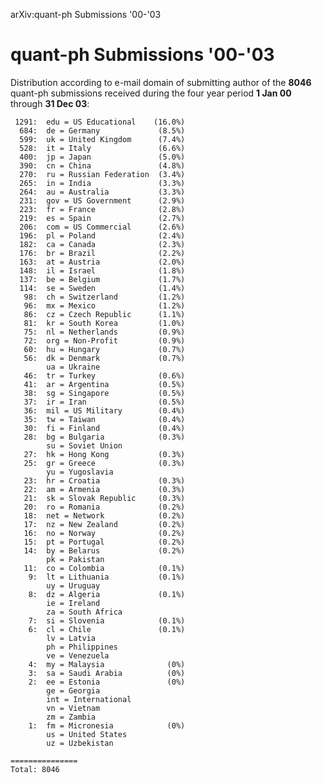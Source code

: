 arXiv:quant-ph Submissions '00-'03

quant-ph Submissions '00-'03
============================

Distribution according to e-mail domain of submitting author of the
**8046** quant-ph submissions received during the four year period **1
Jan 00** through **31 Dec 03**:

     1291:  edu = US Educational    (16.0%)
      684:  de = Germany             (8.5%)
      599:  uk = United Kingdom      (7.4%)
      528:  it = Italy               (6.6%)
      400:  jp = Japan               (5.0%)
      390:  cn = China               (4.8%)
      270:  ru = Russian Federation  (3.4%)
      265:  in = India               (3.3%)
      264:  au = Australia           (3.3%)
      231:  gov = US Government      (2.9%)
      223:  fr = France              (2.8%)
      219:  es = Spain               (2.7%)
      206:  com = US Commercial      (2.6%)
      196:  pl = Poland              (2.4%)
      182:  ca = Canada              (2.3%)
      176:  br = Brazil              (2.2%)
      163:  at = Austria             (2.0%)
      148:  il = Israel              (1.8%)
      137:  be = Belgium             (1.7%)
      114:  se = Sweden              (1.4%)
       98:  ch = Switzerland         (1.2%)
       96:  mx = Mexico              (1.2%)
       86:  cz = Czech Republic      (1.1%)
       81:  kr = South Korea         (1.0%)
       75:  nl = Netherlands         (0.9%)
       72:  org = Non-Profit         (0.9%)
       60:  hu = Hungary             (0.7%)
       56:  dk = Denmark             (0.7%)
            ua = Ukraine
       46:  tr = Turkey              (0.6%)
       41:  ar = Argentina           (0.5%)
       38:  sg = Singapore           (0.5%)
       37:  ir = Iran                (0.5%)
       36:  mil = US Military        (0.4%)
       35:  tw = Taiwan              (0.4%)
       30:  fi = Finland             (0.4%)
       28:  bg = Bulgaria            (0.3%)
            su = Soviet Union
       27:  hk = Hong Kong           (0.3%)
       25:  gr = Greece              (0.3%)
            yu = Yugoslavia
       23:  hr = Croatia             (0.3%)
       22:  am = Armenia             (0.3%)
       21:  sk = Slovak Republic     (0.3%)
       20:  ro = Romania             (0.2%)
       18:  net = Network            (0.2%)
       17:  nz = New Zealand         (0.2%)
       16:  no = Norway              (0.2%)
       15:  pt = Portugal            (0.2%)
       14:  by = Belarus             (0.2%)
            pk = Pakistan
       11:  co = Colombia            (0.1%)
        9:  lt = Lithuania           (0.1%)
            uy = Uruguay
        8:  dz = Algeria             (0.1%)
            ie = Ireland
            za = South Africa
        7:  si = Slovenia            (0.1%)
        6:  cl = Chile               (0.1%)
            lv = Latvia
            ph = Philippines
            ve = Venezuela
        4:  my = Malaysia              (0%)
        3:  sa = Saudi Arabia          (0%)
        2:  ee = Estonia               (0%)
            ge = Georgia
            int = International
            vn = Vietnam
            zm = Zambia
        1:  fm = Micronesia            (0%)
            us = United States
            uz = Uzbekistan

    ===============
    Total: 8046
